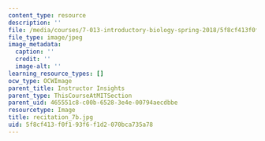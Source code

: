 ```yaml
---
content_type: resource
description: ''
file: /media/courses/7-013-introductory-biology-spring-2018/5f8cf413f0f193f6f1d2070bca735a78_recitation_7b.jpg
file_type: image/jpeg
image_metadata:
  caption: ''
  credit: ''
  image-alt: ''
learning_resource_types: []
ocw_type: OCWImage
parent_title: Instructor Insights
parent_type: ThisCourseAtMITSection
parent_uid: 465551c8-c00b-6528-3e4e-00794aecdbbe
resourcetype: Image
title: recitation_7b.jpg
uid: 5f8cf413-f0f1-93f6-f1d2-070bca735a78
---
```

